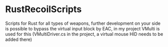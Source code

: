# RustRecoilScripts
Scripts for Rust for all types of weapons, further development on your side is possible to bypass the virtual input block by EAC, in my project VMulti is used for this (VMultiDriver.cs in the project, a virtual mouse HID needs to be added there)

